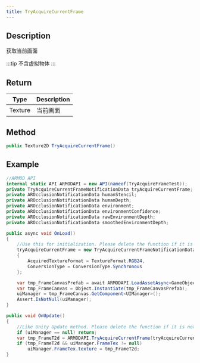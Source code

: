 ```yaml
---
title: TryAcquireCurrentFrame
---
```


## Description

获取当前画面

:::tip
不含虚拟物体
:::

## Return

| Type                                           | Description                 |
| ---------------------------------------------- | --------------------------- |
| <highlight color="#AADAFB">Texture</highlight> | 当前画面 |

## Method

```cs
public Texture2D TryAcquireCurrentFrame()
```

## Example

```cs
//ARMOD API
internal static API ARMODAPI = new API(nameof(TryAcquireFrameTest));
private TryAcquireCurrentFrameNotificationData tryAcquireCurrentFrame;
private AROcclusionNotificationData humanStencil;
private AROcclusionNotificationData humanDepth;
private AROcclusionNotificationData environment;
private AROcclusionNotificationData environmentConfidence;
private AROcclusionNotificationData rawEnvironmentDepth;
private AROcclusionNotificationData smoothedEnvironmentDepth;

public async void OnLoad()
{
    //Use this for initialization. Please delete the function if it is not used
    tryAcquireCurrentFrame = new TryAcquireCurrentFrameNotificationData
    {
        AcquiredTextureFormat = TextureFormat.RGB24,
        ConversionType = ConversionType.Synchronous
    };

    var tmp_FrameCanvasPrefab = await ARMODAPI.LoadAssetAsync<GameObject>("FrameCanvas");
    var tmp_FrameCanvas = Object.Instantiate(tmp_FrameCanvasPrefab);
    uiManager = tmp_FrameCanvas.GetComponent<UIManager>();
    Assert.IsNotNull(uiManager);
}

public void OnUpdate()
{
    //Like Unity Update method. Please delete the function if it is not used
    if (uiManager == null) return;
    var tmp_FrameT2d = ARMODAPI.TryAcquireCurrentFrame(tryAcquireCurrentFrame);
    if (tmp_FrameT2d && uiManager.FrameTex != null)
        uiManager.FrameTex.texture = tmp_FrameT2d;
}
```
